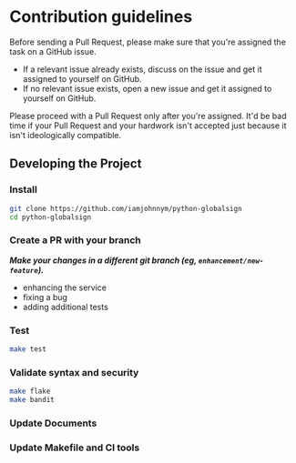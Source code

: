 # Contribution guidelines

Before sending a Pull Request, please make sure that you're assigned the task on a GitHub issue.

- If a relevant issue already exists, discuss on the issue and get it assigned to yourself on GitHub.
- If no relevant issue exists, open a new issue and get it assigned to yourself on GitHub.

Please proceed with a Pull Request only after you're assigned. It'd be bad time if your Pull Request and your hardwork
isn't accepted just because it isn't ideologically compatible.

## Developing the Project

### Install

```sh
git clone https://github.com/iamjohnnym/python-globalsign
cd python-globalsign
```

### Create a PR with your branch

_**Make your changes in a different git branch (eg, `enhancement/new-feature`).**_

- enhancing the service
- fixing a bug
- adding additional tests

### Test

```sh
make test
```

### Validate syntax and security

```sh
make flake
make bandit
```

### Update Documents

### Update Makefile and CI tools
